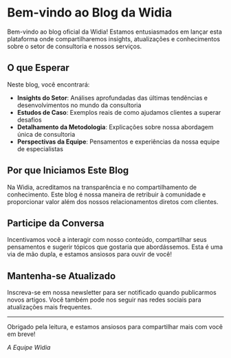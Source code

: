 # Bem-vindo ao Blog da Widia

Bem-vindo ao blog oficial da Widia! Estamos entusiasmados em lançar esta plataforma onde compartilharemos insights, atualizações e conhecimentos sobre o setor de consultoria e nossos serviços.

## O que Esperar

Neste blog, você encontrará:

- **Insights do Setor**: Análises aprofundadas das últimas tendências e desenvolvimentos no mundo da consultoria
- **Estudos de Caso**: Exemplos reais de como ajudamos clientes a superar desafios
- **Detalhamento da Metodologia**: Explicações sobre nossa abordagem única de consultoria
- **Perspectivas da Equipe**: Pensamentos e experiências da nossa equipe de especialistas

## Por que Iniciamos Este Blog

Na Widia, acreditamos na transparência e no compartilhamento de conhecimento. Este blog é nossa maneira de retribuir à comunidade e proporcionar valor além dos nossos relacionamentos diretos com clientes.

## Participe da Conversa

Incentivamos você a interagir com nosso conteúdo, compartilhar seus pensamentos e sugerir tópicos que gostaria que abordássemos. Esta é uma via de mão dupla, e estamos ansiosos para ouvir de você!

## Mantenha-se Atualizado

Inscreva-se em nossa newsletter para ser notificado quando publicarmos novos artigos. Você também pode nos seguir nas redes sociais para atualizações mais frequentes.

---

Obrigado pela leitura, e estamos ansiosos para compartilhar mais com você em breve!

*A Equipe Widia*